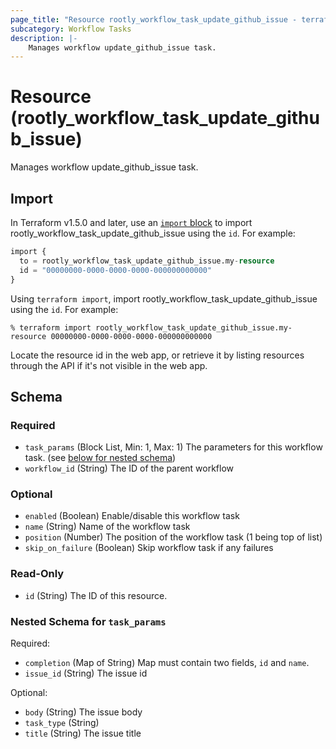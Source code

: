 ```yaml
---
page_title: "Resource rootly_workflow_task_update_github_issue - terraform-provider-rootly"
subcategory: Workflow Tasks
description: |-
    Manages workflow update_github_issue task.
---
```


# Resource (rootly_workflow_task_update_github_issue)

Manages workflow update_github_issue task.



## Import

In Terraform v1.5.0 and later, use an [`import` block](https://developer.hashicorp.com/terraform/language/import) to import rootly_workflow_task_update_github_issue using the `id`. For example:

```terraform
import {
  to = rootly_workflow_task_update_github_issue.my-resource
  id = "00000000-0000-0000-0000-000000000000"
}
```

Using `terraform import`, import rootly_workflow_task_update_github_issue using the `id`. For example:

```console
% terraform import rootly_workflow_task_update_github_issue.my-resource 00000000-0000-0000-0000-000000000000
```

Locate the resource id in the web app, or retrieve it by listing resources through the API if it's not visible in the web app.

<!-- schema generated by tfplugindocs -->
## Schema

### Required

- `task_params` (Block List, Min: 1, Max: 1) The parameters for this workflow task. (see [below for nested schema](#nestedblock--task_params))
- `workflow_id` (String) The ID of the parent workflow

### Optional

- `enabled` (Boolean) Enable/disable this workflow task
- `name` (String) Name of the workflow task
- `position` (Number) The position of the workflow task (1 being top of list)
- `skip_on_failure` (Boolean) Skip workflow task if any failures

### Read-Only

- `id` (String) The ID of this resource.

<a id="nestedblock--task_params"></a>
### Nested Schema for `task_params`

Required:

- `completion` (Map of String) Map must contain two fields, `id` and `name`.
- `issue_id` (String) The issue id

Optional:

- `body` (String) The issue body
- `task_type` (String)
- `title` (String) The issue title
